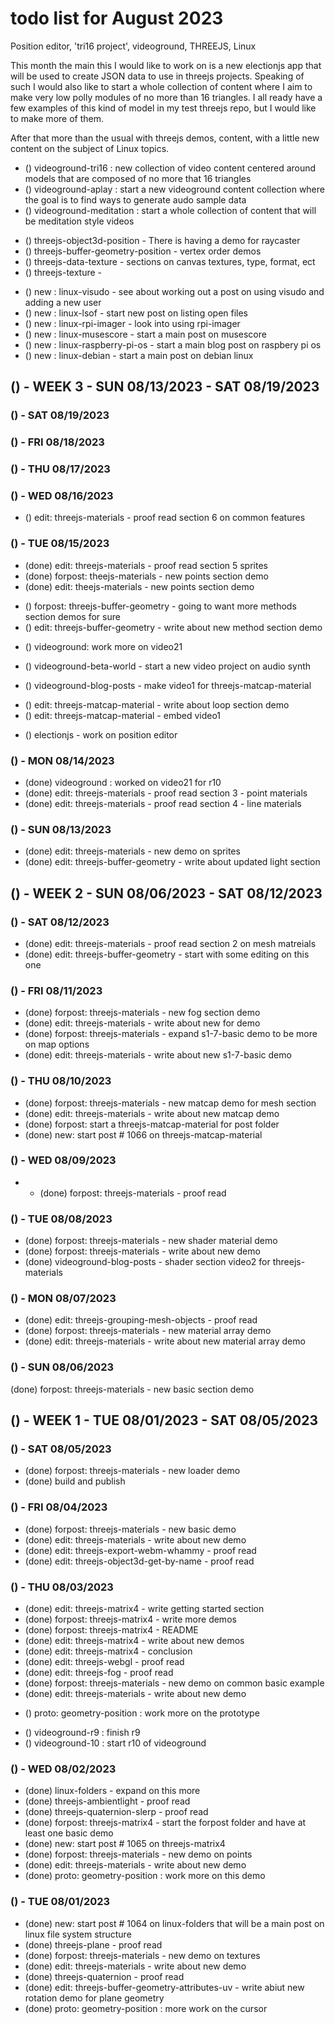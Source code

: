# todo list for August 2023

Position editor, 'tri16 project', videoground, THREEJS, Linux

This month the main this I would like to work on is a new electionjs app that will be used to create JSON data to use in threejs projects. Speaking of such I would also like to start a whole collection of content where I aim to make very low polly modules of no more than 16 triangles. I all ready have a few examples of this kind of model in my test threejs repo, but I would like to make more of them.

After that more than the usual with threejs demos, content, with a little new content on the subject of Linux topics.

<!-------- ----------
-- position editor
---------- --------->

<!-------- ----------
-- videoground
---------- --------->
* () videoground-tri16 : new collection of video content centered around models that are composed of no more that 16 triangles
* () videoground-aplay : start a new videoground content collection where the goal is to find ways to generate audo sample data
* () videoground-meditation : start a whole collection of content that will be meditation style videos
<!-------- ----------
-- EDIT 5k+ - Focus more so on a top ten of sorts to get to 5000+ words and 10+ demos and beyond
---------- --------->
* () threejs-object3d-position - There is having a demo for raycaster
* () threejs-buffer-geometry-position - vertex order demos
* () threejs-data-texture - sections on canvas textures, type, format, ect
* () threejs-texture - 
<!-------- ----------
-- NEW POST IDEAS FOR LINUX
---------- --------->
* () new : linux-visudo - see about working out a post on using visudo and adding a new user
* () new : linux-lsof - start new post on listing open files
* () new : linux-rpi-imager - look into using rpi-imager
* () new : linux-musescore - start a main post on musescore
* () new : linux-raspberry-pi-os - start a main blog post on raspbery pi os
* () new : linux-debian - start a main post on debian linux

<!-------- ----------
-- WEEK 3
---------- --------->
## () - WEEK 3 - SUN 08/13/2023 - SAT 08/19/2023

### () - SAT 08/19/2023

### () - FRI 08/18/2023

### () - THU 08/17/2023

### () - WED 08/16/2023
<!-- edit 5k+ -->
* () edit: threejs-materials - proof read section 6 on common features

### () - TUE 08/15/2023
* (done) edit: threejs-materials - proof read section 5 sprites
* (done) forpost: theejs-materials - new points section demo
* (done) edit: theejs-materials - new points section demo
<!-- edit 5k+ -->
* () forpost: threejs-buffer-geometry - going to want more methods section demos for sure
* () edit: threejs-buffer-geometry - write about new method section demo
<!-- videoground r10 -->
* () videoground: work more on video21
<!-- videoground-beta-world -->
* () videoground-beta-world - start a new video project on audio synth
<!-- videoground-blog-posts -->
* () videoground-blog-posts - make video1 for threejs-matcap-material
<!-- edit -->
* () edit: threejs-matcap-material - write about loop section demo
* () edit: threejs-matcap-material - embed video1
<!-- electionjs -->
* () electionjs - work on position editor

### () - MON 08/14/2023
* (done) videoground : worked on video21 for r10
* (done) edit: threejs-materials - proof read section 3 - point materials
* (done) edit: threejs-materials - proof read section 4 - line materials

### () - SUN 08/13/2023
* (done) edit: threejs-materials - new demo on sprites
* (done) edit: threejs-buffer-geometry - write about updated light section

<!-------- ----------
-- WEEK 2
---------- --------->
## () - WEEK 2 - SUN 08/06/2023 - SAT 08/12/2023

### () - SAT 08/12/2023
* (done) edit: threejs-materials - proof read section 2 on mesh matreials
* (done) edit: threejs-buffer-geometry - start with some editing on this one

### () - FRI 08/11/2023 
* (done) forpost: threejs-materials - new fog section demo
* (done) edit: threejs-materials - write about new for demo
* (done) forpost: threejs-materials - expand s1-7-basic demo to be more on map options
* (done) edit: threejs-materials - write about new s1-7-basic demo

### () - THU 08/10/2023
* (done) forpost: threejs-materials - new matcap demo for mesh section
* (done) edit: threejs-materials - write about new matcap demo
* (done) forpost: start a threejs-matcap-material for post folder
* (done) new: start post # 1066 on threejs-matcap-material

### () - WED 08/09/2023
* * (done) forpost: threejs-materials - proof read

### () - TUE 08/08/2023
* (done) forpost: threejs-materials - new shader material demo
* (done) forpost: threejs-materials - write about new demo
* (done) videoground-blog-posts - shader section video2 for threejs-materials

### () - MON 08/07/2023
* (done) edit: threejs-grouping-mesh-objects - proof read
* (done) forpost: threejs-materials - new material array demo
* (done) edit: threejs-materials - write about new material array demo

### () - SUN 08/06/2023
 (done) forpost: threejs-materials - new basic section demo

<!-------- ----------
-- WEEK 1
---------- --------->
## () - WEEK 1 - TUE 08/01/2023 - SAT 08/05/2023

### () - SAT 08/05/2023
* (done) forpost: threejs-materials - new loader demo
* (done) build and publish

### () - FRI 08/04/2023
* (done) forpost: threejs-materials - new basic demo
* (done) edit: threejs-materials - write about new demo
* (done) edit: threejs-export-webm-whammy - proof read
* (done) edit: threejs-object3d-get-by-name - proof read


### () - THU 08/03/2023
<!-- edit -->
* (done) edit: threejs-matrix4 - write getting started section
* (done) forpost: threejs-matrix4 - write more demos
* (done) forpost: threejs-matrix4 - README
* (done) edit: threejs-matrix4 - write about new demos
* (done) edit: threejs-matrix4 - conclusion
* (done) edit: threejs-webgl - proof read
* (done) edit: threejs-fog - proof read
* (done) forpost: threejs-materials - new demo on common basic example
* (done) edit: threejs-materials - write about new demo
<!-- electionjs -->
* () proto: geometry-position : work more on the prototype
<!-- videoground -->
* () videoground-r9 : finish r9
* () videoground-10 : start r10 of videoground

### () - WED 08/02/2023
* (done) linux-folders - expand on this more
* (done) threejs-ambientlight - proof read
* (done) threejs-quaternion-slerp - proof read
* (done) forpost: threejs-matrix4 - start the forpost folder and have at least one basic demo
* (done) new: start post # 1065 on threejs-matrix4
* (done) forpost: threejs-materials - new demo on points
* (done) edit: threejs-materials - write about new demo
* (done) proto: geometry-position : work more on this demo

### () - TUE 08/01/2023
* (done) new: start post # 1064 on linux-folders that will be a main post on linux file system structure
* (done) threejs-plane - proof read
* (done) forpost: threejs-materials - new demo on textures
* (done) edit: threejs-materials - write about new demo
* (done) threejs-quaternion - proof read
* (done) edit: threejs-buffer-geometry-attributes-uv - write abiut new rotation demo for plane geometry
* (done) proto: geometry-position : more work on the cursor


